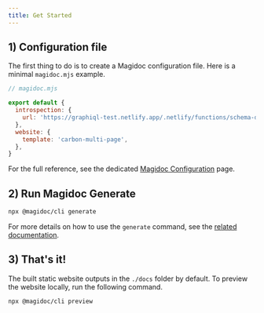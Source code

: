 ```yaml
---
title: Get Started
---
```



## 1) Configuration file

The first thing to do is to create a Magidoc configuration file. Here is a minimal `magidoc.mjs` example.

```javascript
// magidoc.mjs

export default {
  introspection: {
    url: 'https://graphiql-test.netlify.app/.netlify/functions/schema-demo',
  },
  website: {
    template: 'carbon-multi-page',
  },
}
```

For the full reference, see the dedicated [Magidoc Configuration](/cli/magidoc-configuration) page.

## 2) Run Magidoc Generate
```bash
npx @magidoc/cli generate
```

For more details on how to use the `generate` command, see the [related documentation](/cli/generate).
## 3) That's it!
The built static website outputs in the `./docs` folder by default. To preview the website locally, run the following command.

```bash
npx @magidoc/cli preview
```